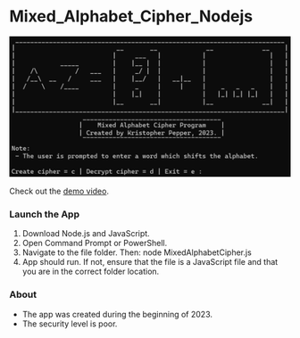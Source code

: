 # Mixed_Alphabet_Cipher_Nodejs

<img src="PromoPic.png"/>

Check out the [demo video](https://youtu.be/zxnkn_8WB0U).

### Launch the App

1) Download Node.js and JavaScript.
2) Open Command Prompt or PowerShell.
3) Navigate to the file folder. Then: node MixedAlphabetCipher.js
4) App should run. If not, ensure that the file is a JavaScript file and that you are in the correct folder location.

### About

- The app was created during the beginning of 2023.
- The security level is poor.
